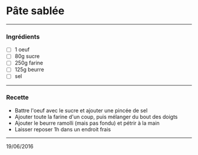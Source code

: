 # Pâte sablée

---

### Ingrédients

- [ ] 1 oeuf
- [ ] 80g sucre
- [ ] 250g farine
- [ ] 125g beurre
- [ ] sel

---

### Recette

- Battre l'oeuf avec le sucre et ajouter une pincée de sel
- Ajouter toute la farine d'un coup, puis mélanger du bout des doigts
- Ajouter le beurre ramolli (mais pas fondu) et pétrir à la main
- Laisser reposer 1h dans un endroit frais

---

19/06/2016

